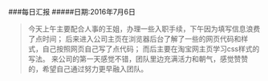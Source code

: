 ###每日汇报
#####日期:2016年7月6日
>今天上午主要配合人事的王姐，办理一些入职手续，下午因为填写信息浪费了点时间；
>后来进入公司主页在浏览器后台了解了一些的网页代码和样式，自己按照网页自己写了点代码；
>而后主要在淘宝网主页学习css样式的写法。
>来公司的第一天感觉不错，团队里边充满活力和朝气，感觉赞赞的，希望自己通过努力更早融入团队。

